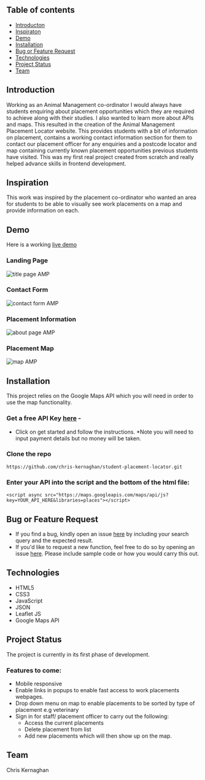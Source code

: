## Table of contents
* [Introducton](#introduction)
* [Inspiraton](#technologies)
* [Demo](#demo)
* [Installation](#installation)
* [Bug or Feature Request](#bug-or-feature-request)
* [Technologies](#technologies)
* [Project Status](#project-status)
* [Team](#team)

## Introduction
Working as an Animal Management co-ordinator I would always have students enquiring about placement opportunities which they are required to achieve along with their studies. I also wanted to learn more about APIs and maps. This resulted in the creation of the Animal Management Placement Locator website. This provides students with a bit of information on placement, contains a working contact information section for them to contact our placement officer for any enquiries and a postcode locator and map containing currently known placement opportunities previous students have visited. This was my first real project created from scratch and really helped advance skills in frontend development. 

## Inspiration
This work was inspired by the placement co-ordinator who wanted an area for students to be able to visually see work placements on a map and provide information on each.

## Demo
Here is a working [live demo](https://chris-kernaghan.github.io/student-placement-locator/)
### Landing Page

![title page AMP](https://github.com/chris-kernaghan/student-placement-locator/assets/132615138/459be8eb-ad5c-4288-ac1e-264df8c5f878)

### Contact Form

![contact form AMP](https://github.com/chris-kernaghan/student-placement-locator/assets/132615138/d31fff12-4375-45fc-8f68-48837207212c)

### Placement Information

![about page AMP](https://github.com/chris-kernaghan/student-placement-locator/assets/132615138/02a1bb71-0172-47ba-95b7-76e44bab3788)

### Placement Map

![map AMP](https://github.com/chris-kernaghan/student-placement-locator/assets/132615138/addc7e95-8174-4158-b4c6-ba2a79979ac6)

## Installation
This project relies on the Google Maps API which you will need in order to use the map functionality. 

### Get a free API Key [here](https://developers.google.com/maps) - 
- Click on get started and follow the instructions. 
 *Note you will need to input payment details but no money will be taken.
  
### Clone the repo
```
https://github.com/chris-kernaghan/student-placement-locator.git
```

### Enter your API into the script and the bottom of the html file:
```
<script async src="https://maps.googleapis.com/maps/api/js?key=YOUR_API_HERE&libraries=places"></script>
```

## Bug or Feature Request
*	If you find a bug, kindly open an issue [here](https://github.com/chris-kernaghan/student-placement-locator/issues) by including your search query and the expected result.
*	If you'd like to request a new function, feel free to do so by opening an issue [here](https://github.com/chris-kernaghan/student-placement-locator/issues). Please include sample code or how you would carry this out.

## Technologies
* HTML5
*	CSS3
*	JavaScript
*	JSON
*	Leaflet JS
*	Google Maps API

## Project Status

The project is currently in its first phase of development. 

### Features to come:
* Mobile responsive
* Enable links in popups to enable fast access to work placements webpages. 
* Drop down menu on map to enable placements to be sorted by type of placement e.g veterinary 
* Sign in for staff/ placement officer to carry out the following:
  * Access the current placements
  * Delete placement from list
  * Add new placements which will then show up on the map.

## Team
Chris Kernaghan






